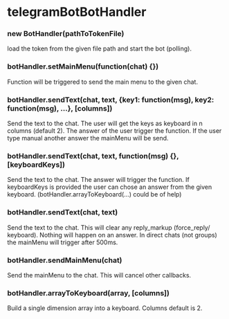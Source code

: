 # telegramBotBotHandler

### new BotHandler(pathToTokenFile)
load the token from the given file path and start the bot (polling).

### botHandler.setMainMenu(function(chat) {})
Function will be triggered to send the main menu to the given chat.

### botHandler.sendText(chat, text, {key1: function(msg), key2: function(msg), ...}, [columns])
Send the text to the chat. The user will get the keys as keyboard in n columns (default 2). The answer of the user trigger the function. If the user type manual another answer the mainMenu will be send.

### botHandler.sendText(chat, text, function(msg) {}, [keyboardKeys])
Send the text to the chat. The answer will trigger the function. If keyboardKeys is provided the user can chose an answer from the given keyboard. (botHandler.arrayToKeyboard(...) could be of help)

### botHandler.sendText(chat, text)
Send the text to the chat. This will clear any reply_markup (force_reply/ keyboard). Nothing will happen on an answer. In direct chats (not groups) the mainMenu will trigger after 500ms.

### botHandler.sendMainMenu(chat)
Send the mainMenu to the chat. This will cancel other callbacks.

### botHandler.arrayToKeyboard(array, [columns])
Build a single dimension array into a keyboard. Columns default is 2.
